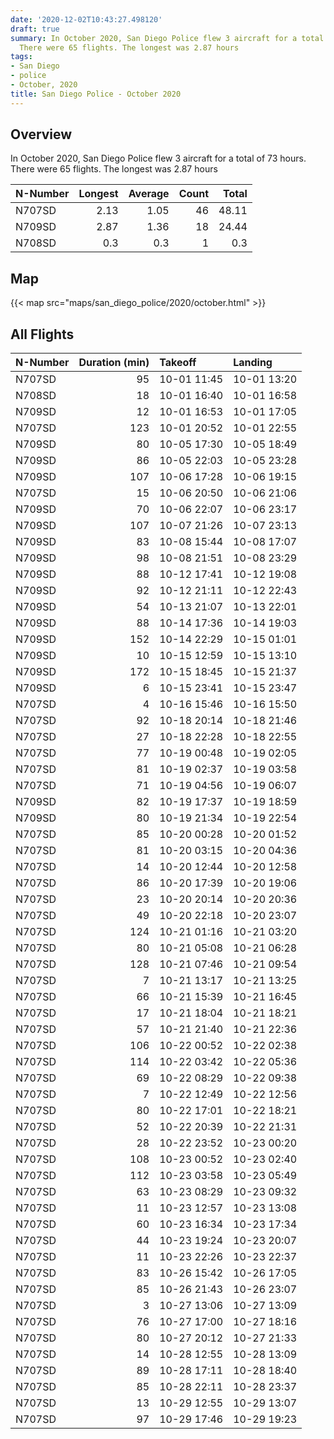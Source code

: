 ```yaml
---
date: '2020-12-02T10:43:27.498120'
draft: true
summary: In October 2020, San Diego Police flew 3 aircraft for a total of 73 hours.
  There were 65 flights. The longest was 2.87 hours
tags:
- San Diego
- police
- October, 2020
title: San Diego Police - October 2020
---
```


## Overview
In October 2020, San Diego Police flew 3 aircraft for a total of 73 hours. There were 65 flights. The longest was 2.87 hours

| N-Number   |   Longest |   Average |   Count |   Total |
|:-----------|----------:|----------:|--------:|--------:|
| N707SD     |      2.13 |      1.05 |      46 |   48.11 |
| N709SD     |      2.87 |      1.36 |      18 |   24.44 |
| N708SD     |      0.3  |      0.3  |       1 |    0.3  |

## Map
{{< map src="maps/san_diego_police/2020/october.html" >}}

## All Flights
| N-Number   |   Duration (min) | Takeoff     | Landing     |
|:-----------|-----------------:|:------------|:------------|
| N707SD     |               95 | 10-01 11:45 | 10-01 13:20 |
| N708SD     |               18 | 10-01 16:40 | 10-01 16:58 |
| N709SD     |               12 | 10-01 16:53 | 10-01 17:05 |
| N707SD     |              123 | 10-01 20:52 | 10-01 22:55 |
| N709SD     |               80 | 10-05 17:30 | 10-05 18:49 |
| N709SD     |               86 | 10-05 22:03 | 10-05 23:28 |
| N709SD     |              107 | 10-06 17:28 | 10-06 19:15 |
| N707SD     |               15 | 10-06 20:50 | 10-06 21:06 |
| N709SD     |               70 | 10-06 22:07 | 10-06 23:17 |
| N709SD     |              107 | 10-07 21:26 | 10-07 23:13 |
| N709SD     |               83 | 10-08 15:44 | 10-08 17:07 |
| N709SD     |               98 | 10-08 21:51 | 10-08 23:29 |
| N709SD     |               88 | 10-12 17:41 | 10-12 19:08 |
| N709SD     |               92 | 10-12 21:11 | 10-12 22:43 |
| N709SD     |               54 | 10-13 21:07 | 10-13 22:01 |
| N709SD     |               88 | 10-14 17:36 | 10-14 19:03 |
| N709SD     |              152 | 10-14 22:29 | 10-15 01:01 |
| N709SD     |               10 | 10-15 12:59 | 10-15 13:10 |
| N709SD     |              172 | 10-15 18:45 | 10-15 21:37 |
| N709SD     |                6 | 10-15 23:41 | 10-15 23:47 |
| N707SD     |                4 | 10-16 15:46 | 10-16 15:50 |
| N707SD     |               92 | 10-18 20:14 | 10-18 21:46 |
| N707SD     |               27 | 10-18 22:28 | 10-18 22:55 |
| N707SD     |               77 | 10-19 00:48 | 10-19 02:05 |
| N707SD     |               81 | 10-19 02:37 | 10-19 03:58 |
| N707SD     |               71 | 10-19 04:56 | 10-19 06:07 |
| N709SD     |               82 | 10-19 17:37 | 10-19 18:59 |
| N709SD     |               80 | 10-19 21:34 | 10-19 22:54 |
| N707SD     |               85 | 10-20 00:28 | 10-20 01:52 |
| N707SD     |               81 | 10-20 03:15 | 10-20 04:36 |
| N707SD     |               14 | 10-20 12:44 | 10-20 12:58 |
| N707SD     |               86 | 10-20 17:39 | 10-20 19:06 |
| N707SD     |               23 | 10-20 20:14 | 10-20 20:36 |
| N707SD     |               49 | 10-20 22:18 | 10-20 23:07 |
| N707SD     |              124 | 10-21 01:16 | 10-21 03:20 |
| N707SD     |               80 | 10-21 05:08 | 10-21 06:28 |
| N707SD     |              128 | 10-21 07:46 | 10-21 09:54 |
| N707SD     |                7 | 10-21 13:17 | 10-21 13:25 |
| N707SD     |               66 | 10-21 15:39 | 10-21 16:45 |
| N707SD     |               17 | 10-21 18:04 | 10-21 18:21 |
| N707SD     |               57 | 10-21 21:40 | 10-21 22:36 |
| N707SD     |              106 | 10-22 00:52 | 10-22 02:38 |
| N707SD     |              114 | 10-22 03:42 | 10-22 05:36 |
| N707SD     |               69 | 10-22 08:29 | 10-22 09:38 |
| N707SD     |                7 | 10-22 12:49 | 10-22 12:56 |
| N707SD     |               80 | 10-22 17:01 | 10-22 18:21 |
| N707SD     |               52 | 10-22 20:39 | 10-22 21:31 |
| N707SD     |               28 | 10-22 23:52 | 10-23 00:20 |
| N707SD     |              108 | 10-23 00:52 | 10-23 02:40 |
| N707SD     |              112 | 10-23 03:58 | 10-23 05:49 |
| N707SD     |               63 | 10-23 08:29 | 10-23 09:32 |
| N707SD     |               11 | 10-23 12:57 | 10-23 13:08 |
| N707SD     |               60 | 10-23 16:34 | 10-23 17:34 |
| N707SD     |               44 | 10-23 19:24 | 10-23 20:07 |
| N707SD     |               11 | 10-23 22:26 | 10-23 22:37 |
| N707SD     |               83 | 10-26 15:42 | 10-26 17:05 |
| N707SD     |               85 | 10-26 21:43 | 10-26 23:07 |
| N707SD     |                3 | 10-27 13:06 | 10-27 13:09 |
| N707SD     |               76 | 10-27 17:00 | 10-27 18:16 |
| N707SD     |               80 | 10-27 20:12 | 10-27 21:33 |
| N707SD     |               14 | 10-28 12:55 | 10-28 13:09 |
| N707SD     |               89 | 10-28 17:11 | 10-28 18:40 |
| N707SD     |               85 | 10-28 22:11 | 10-28 23:37 |
| N707SD     |               13 | 10-29 12:55 | 10-29 13:07 |
| N707SD     |               97 | 10-29 17:46 | 10-29 19:23 |
